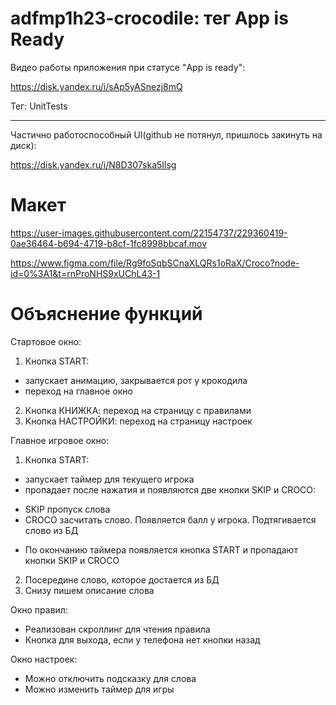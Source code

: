 # adfmp1h23-crocodile: тег App is Ready

Видео работы приложения при статусе "App is ready":

https://disk.yandex.ru/i/sAp5yASnezj8mQ

Тег: UnitTests

-----

Частично работоспособный UI(github не потянул, пришлось закинуть на диск):


https://disk.yandex.ru/i/N8D307ska5Ilsg



# Макет

https://user-images.githubusercontent.com/22154737/229360419-0ae36464-b694-4719-b8cf-1fc8998bbcaf.mov

https://www.figma.com/file/Rg9foSqbSCnaXLQRs1oRaX/Croco?node-id=0%3A1&t=rnProNHS9xUChL43-1


# Объяснение функций

Стартовое окно:

1) Кнопка START:
*  запускает анимацию, закрывается рот у крокодила
*  переход на главное окно
2) Кнопка КНИЖКА: переход на страницу с правилами
3) Кнопка НАСТРОЙКИ: переход на страницу настроек

Главное игровое окно:

1) Кнопка START: 
* запускает таймер для текущего игрока
* пропадает после нажатия и появляются две кнопки SKIP и CROCO:
 - SKIP пропуск слова
 - CROCO засчитать слово. Появляется балл у игрока. Подтягивается слово из БД
* По окончанию таймера появляется кнопка START и пропадают кнопки SKIP и CROCO

2) Посередине слово, которое достается из БД
3) Снизу пишем описание слова

Окно правил:
* Реализован скроллинг для чтения правила
* Кнопка для выхода, если у телефона нет кнопки назад

Окно настроек:
* Можно отключить подсказку для слова
* Можно изменить таймер для игры

